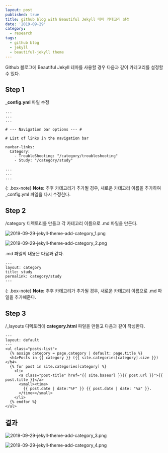 ```yaml
---
layout: post
published: true
title: github blog with Beautiful Jekyll 테마 카테고리 설정
date: '2019-09-29'
category:
  - research
tags:
  - github blog
  - jekyll
  - beautiful-jekyll theme
---
```

Github 블로그에 Beautiful Jekyll 테마를 사용할 경우 다음과 같이 카테고리를 설정할 수 있다.

## Step 1

**_config.yml** 파일 수정

~~~
...
...
...

# --- Navigation bar options --- #

# List of links in the navigation bar

navbar-links:
  Category:
    - TroubleShooting: "/category/troubleshooting"
    - Study: "/category/study"

...
...
...
~~~

{: .box-note}
**Note:** 추후 카테고리가 추가될 경우, 새로운 카테고리 이름을 추가하여 _config.yml 파일을 다시 수정한다.


## Step 2

/category 디렉토리를 만들고 각 카테고리 이름으로 .md 파일을 만든다.

![2019-09-29-jekyll-theme-add-category_1.png]({{site.baseurl}}/img/attached-post/2019-09-29-jekyll-theme-add-category_1.png)

![2019-09-29-jekyll-theme-add-category_2.png]({{site.baseurl}}/img/attached-post/2019-09-29-jekyll-theme-add-category_2.png)

.md 파일의 내용은 다음과 같다.  

~~~
---
layout: category
title: study
permalink: category/study
---
~~~

{: .box-note}
**Note:** 추후 카테고리가 추가될 경우, 새로운 카테고리 이름으로 .md 파일을 추가해준다.


## Step 3

/_layouts 디렉토리에 **category.html** 파일을 만들고 다음과 같이 작성한다.

~~~
---
layout: default
---
<ul class="posts-list">  
  {% assign category = page.category | default: page.title %}
  <h4>Posts in {{ category }} ({{ site.categories[category].size }})</h4> 
  {% for post in site.categories[category] %}   
    <li>
      <a class="post-title" href="{{ site.baseurl }}{{ post.url }}">{{ post.title }}</a>
      <small><time>
        {{ post.date | date:"%F" }} {{ post.date | date: "%a" }}.
      </time></small>
    </li>
  {% endfor %}
</ul>
~~~


## 결과

![2019-09-29-jekyll-theme-add-category_3.png]({{site.baseurl}}/img/attached-post/2019-09-29-jekyll-theme-add-category_3.png)

![2019-09-29-jekyll-theme-add-category_4.png]({{site.baseurl}}/img/attached-post/2019-09-29-jekyll-theme-add-category_4.png)
